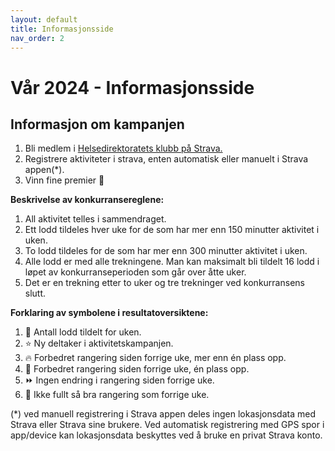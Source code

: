 ```yaml
---
layout: default
title: Informasjonsside
nav_order: 2
---
```


   <div class="page-wrapper">
        <div class="header" id="header">
            <h1>Vår 2024 - Informasjonsside</h1>
        </div>
        <div class="tile-info" id="info">
            <h2>Informasjon om kampanjen</h2>
            <p>
              <ol>
                <li>Bli medlem i <a href="https://www.strava.com/clubs/754665">Helsedirektoratets klubb på Strava.</a></li>
                <li>Registrere aktiviteter i strava, enten automatisk eller manuelt i Strava appen(*).</li>
                <li>Vinn fine premier 🥇</li>
              </ol>
            </p>
            <p>
                <b>Beskrivelse av konkurransereglene:</b>
                <ol>
                    <li>All aktivitet telles i sammendraget.</li>
                    <li>Ett lodd tildeles hver uke for de som har mer enn 150 minutter aktivitet i uken.</li>
                    <li>To lodd tildeles for de som har mer enn 300 minutter aktivitet i uken.</li>
                    <li>Alle lodd er med alle trekningene. Man kan maksimalt bli tildelt 16 lodd i løpet av konkurranseperioden som går over åtte uker.</li>
                    <li>Det er en trekning etter to uker og tre trekninger ved konkurransens slutt.</li>
                </ol>
            </p>
            <p>
                <b>Forklaring av symbolene i resultatoversiktene:</b>
                <ol>
                    <li>🎫 Antall lodd tildelt for uken.</li>
                    <li>⭐ Ny deltaker i aktivitetskampanjen.</li>
                    <li>🔥 Forbedret rangering siden forrige uke, mer enn én plass opp.</li>
                    <li>🔺 Forbedret rangering siden forrige uke, én plass opp.</li>
                    <li>⏩ Ingen endring i rangering siden forrige uke.</li>
                    <li>🔻 Ikke fullt så bra rangering som forrige uke.</li>
                </ol>
            </p>
            <p>
                (*) ved manuell registrering i Strava appen deles ingen lokasjonsdata med Strava eller Strava sine brukere.
                Ved automatisk registrering med GPS spor i app/device kan lokasjonsdata beskyttes ved å bruke en privat Strava konto.
            </p>
        </div>
    </div>